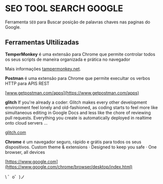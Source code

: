 SEO TOOL SEARCH GOOGLE
=========================

Ferramenta `SEO` para Buscar posição de palavras chaves nas paginas do Google.

Ferramentas Ultilizadas
------------

**TemperMonkey** é uma extensão para Chrome que permite controlar todos os seus scripts de maneira organizada e prática no navegador

Mais informações [tampermonkey.net](http://tampermonkey.net/).

**Postman** é uma extensão para Chrome que permite execultar os verbos HTTP para APIS REST

[www.getpostman.com/apps](https://www.getpostman.com/apps)

**glitch**  If you're already a coder: Glitch makes every other development environment feel lonely and old-fashioned, as coding starts to feel more like simultaneous editing in Google Docs and less like the chore of reviewing pull requests. Everything you create is automatically deployed in realtime onto cloud servers ...

[glitch.com](https://glitch.com)

**Chrome** é um navegador seguro, rápido e grátis para todos os seus dispositivos.
Custom theme & extensions · Designed to keep you safe · One browser, all devices

[https://www.google.com](https://www.google.com/chrome/browser/desktop/index.html)



\ ゜o゜)ノ
